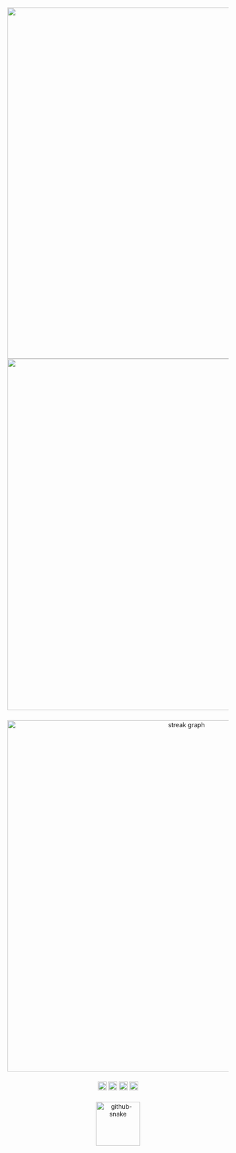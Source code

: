 
<!-- Charts -->

###

<div align="center">
  <!-- GitHub rank -->
  <a href="https://me.elouann.space"><img width="800" align="center" src="https://github-readme-stats.vercel.app/api?username=elouannh&theme=graywhite&rank_icon=github&hide_border=true&card_width=800" /></a>
  <!-- GitHub languages -->
  <a href="https://me.elouann.space"><img width="800" align="center" src="https://github-readme-stats.vercel.app/api/top-langs?username=elouannh&layout=compact&langs_count=20&card_width=800&theme=graywhite&hide_border=true" /></a>
</div>

###

<!-- GitHub streak -->
<div align="center">
  <img src="https://streak-stats.demolab.com?user=elouannh&locale=en&mode=daily&theme=default&hide_border=true&border_radius=5&order=3&card_width=800" width="800" alt="streak graph"  />
</div>

###

<div align="center">
  <!-- Discord badge -->
  <a href="https://discord.com/users/1146145475683164273" target="_blank"><img
    src="https://img.shields.io/static/v1?message=Discord&logo=discord&label=elouannh&color=7289DA&logoColor=white&labelColor=" height="20" alt="discord logo"  /></a>
  <!-- Twitter badge -->
  <a href="https://twitter.com/elouannh" target="_blank"><img 
    src="https://img.shields.io/static/v1?message=Twitter&logo=twitter&label=elouannh27&color=1DA1F2&logoColor=white&labelColor=" height="20" alt="twitter logo"  /></a>
  <!-- Wakatime badge -->
  <a href="https://wakatime.com/@1f18b09f-6cf2-4aa1-a256-b88b4b5616fe"><img src="https://wakatime.com/badge/user/1f18b09f-6cf2-4aa1-a256-b88b4b5616fe.svg" alt="Total time coded since Aug 13 2022" height="20"/></a>
  <!-- Visitors badge -->
  <a href="https://elouannhosta.com/"><img src="https://visitor-badge.laobi.icu/badge?page_id=elouannh.elouannh&left_text=Visitors" height="20" /></a>
</div>

###

<!-- GitHub snake -->
<div align="center">
  <picture align="center">
    <source media="(prefers-color-scheme: dark)" srcset="https://raw.githubusercontent.com/elouannh/elouannh/output/github-contribution-grid-snake-dark.svg">
    <source media="(prefers-color-scheme: light)" srcset="https://raw.githubusercontent.com/elouannh/elouannh/output/github-contribution-grid-snake.svg">
    <img alt="github-snake" src="ttps://raw.githubusercontent.com/elouannh/elouannh/output/github-contribution-grid-snake-dark.svg" height="100" />
  </picture>
</div>

